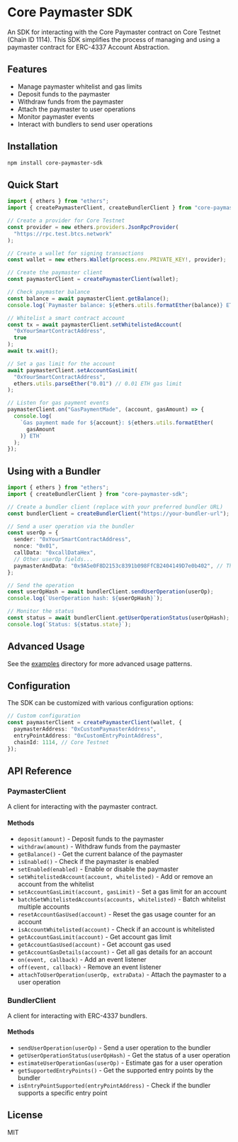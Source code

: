# Core Paymaster SDK

An SDK for interacting with the Core Paymaster contract on Core Testnet (Chain ID 1114). This SDK simplifies the process of managing and using a paymaster contract for ERC-4337 Account Abstraction.

## Features

- Manage paymaster whitelist and gas limits
- Deposit funds to the paymaster
- Withdraw funds from the paymaster
- Attach the paymaster to user operations
- Monitor paymaster events
- Interact with bundlers to send user operations

## Installation

```bash
npm install core-paymaster-sdk
```

## Quick Start

```typescript
import { ethers } from "ethers";
import { createPaymasterClient, createBundlerClient } from "core-paymaster-sdk";

// Create a provider for Core Testnet
const provider = new ethers.providers.JsonRpcProvider(
  "https://rpc.test.btcs.network"
);

// Create a wallet for signing transactions
const wallet = new ethers.Wallet(process.env.PRIVATE_KEY!, provider);

// Create the paymaster client
const paymasterClient = createPaymasterClient(wallet);

// Check paymaster balance
const balance = await paymasterClient.getBalance();
console.log(`Paymaster balance: ${ethers.utils.formatEther(balance)} ETH`);

// Whitelist a smart contract account
const tx = await paymasterClient.setWhitelistedAccount(
  "0xYourSmartContractAddress",
  true
);
await tx.wait();

// Set a gas limit for the account
await paymasterClient.setAccountGasLimit(
  "0xYourSmartContractAddress",
  ethers.utils.parseEther("0.01") // 0.01 ETH gas limit
);

// Listen for gas payment events
paymasterClient.on("GasPaymentMade", (account, gasAmount) => {
  console.log(
    `Gas payment made for ${account}: ${ethers.utils.formatEther(
      gasAmount
    )} ETH`
  );
});
```

## Using with a Bundler

```typescript
import { ethers } from "ethers";
import { createBundlerClient } from "core-paymaster-sdk";

// Create a bundler client (replace with your preferred bundler URL)
const bundlerClient = createBundlerClient("https://your-bundler-url");

// Send a user operation via the bundler
const userOp = {
  sender: "0xYourSmartContractAddress",
  nonce: "0x01",
  callData: "0xcallDataHex",
  // Other userOp fields...
  paymasterAndData: "0x9A5e0F8D2153c8391b098FfCB2404149D7e0b402", // The paymaster address
};

// Send the operation
const userOpHash = await bundlerClient.sendUserOperation(userOp);
console.log(`UserOperation hash: ${userOpHash}`);

// Monitor the status
const status = await bundlerClient.getUserOperationStatus(userOpHash);
console.log(`Status: ${status.state}`);
```

## Advanced Usage

See the [examples](./examples) directory for more advanced usage patterns.

## Configuration

The SDK can be customized with various configuration options:

```typescript
// Custom configuration
const paymasterClient = createPaymasterClient(wallet, {
  paymasterAddress: "0xCustomPaymasterAddress",
  entryPointAddress: "0xCustomEntryPointAddress",
  chainId: 1114, // Core Testnet
});
```

## API Reference

### PaymasterClient

A client for interacting with the paymaster contract.

#### Methods

- `deposit(amount)` - Deposit funds to the paymaster
- `withdraw(amount)` - Withdraw funds from the paymaster
- `getBalance()` - Get the current balance of the paymaster
- `isEnabled()` - Check if the paymaster is enabled
- `setEnabled(enabled)` - Enable or disable the paymaster
- `setWhitelistedAccount(account, whitelisted)` - Add or remove an account from the whitelist
- `setAccountGasLimit(account, gasLimit)` - Set a gas limit for an account
- `batchSetWhitelistedAccounts(accounts, whitelisted)` - Batch whitelist multiple accounts
- `resetAccountGasUsed(account)` - Reset the gas usage counter for an account
- `isAccountWhitelisted(account)` - Check if an account is whitelisted
- `getAccountGasLimit(account)` - Get account gas limit
- `getAccountGasUsed(account)` - Get account gas used
- `getAccountGasDetails(account)` - Get all gas details for an account
- `on(event, callback)` - Add an event listener
- `off(event, callback)` - Remove an event listener
- `attachToUserOperation(userOp, extraData)` - Attach the paymaster to a user operation

### BundlerClient

A client for interacting with ERC-4337 bundlers.

#### Methods

- `sendUserOperation(userOp)` - Send a user operation to the bundler
- `getUserOperationStatus(userOpHash)` - Get the status of a user operation
- `estimateUserOperationGas(userOp)` - Estimate gas for a user operation
- `getSupportedEntryPoints()` - Get the supported entry points by the bundler
- `isEntryPointSupported(entryPointAddress)` - Check if the bundler supports a specific entry point

## License

MIT
